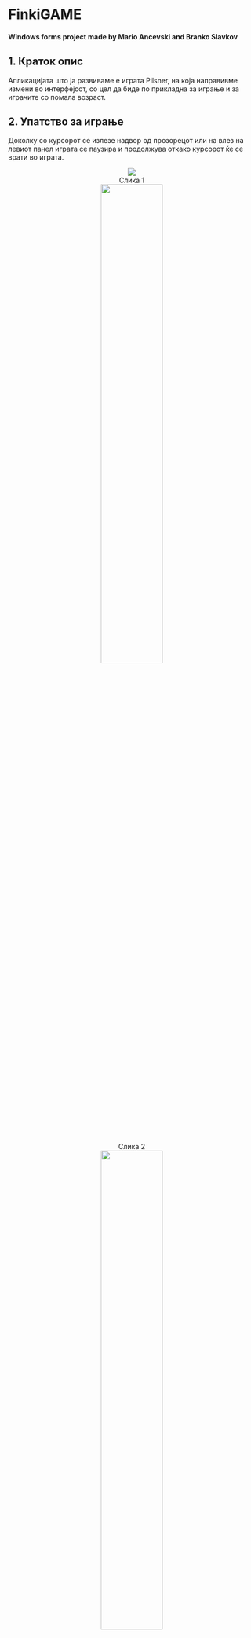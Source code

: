 # FinkiGAME
#### Windows forms project made by Mario Ancevski and Branko Slavkov

## 1. Краток опис
Апликацијата што ја развиваме е играта Pilsner, на која направивме измени во интерфејсот, со цел да биде по прикладна за играње и за играчите со помала возраст.

## 2. Упатство за играње

Доколку со курсорот се излезе надвор од прозорецот или на влез на левиот панел играта се паузира и продолжува откако курсорот ќе се врати во играта.

<p align="center">
<img src="https://i.imgur.com/xZpOyIY.jpg">
<br>
Слика 1
<br>
<img width="50%" float="left" src="https://i.imgur.com/ZlI6StE.png">
<br>
Слика 2
<br>
<img width="50%" float="left" src="https://i.imgur.com/wjT6pek.png">
<br>
 Слика 3
</p>

На почетниот прозорец (слика 1) при стартување на апликацијата играта почнува веднаш, имаме можност да излеземе од играта (QUIT), со прикажувањето на вториот прозорец и третиот прозорец(Слика 2 и Слика 3) имаме опција да започнеме нова игра (New game/Dring Again), или да излеземе од играта (Quit/Go Home).

### 2.1 Нова игра

 Со притискање на копчето New Game (Слика 2) или Dring Again (Слика 3) се започнува нова игра

### 2.2 Излез

 Доколку сакаме да излеземе од играта тоа го правиме со притискање на QUIT (Слика 2) или Go Home (Слика 3).

#### 2.2.1 

  Со притискање на копчето QUIT (Слика 1) се појавува ```Message.Box```, доколку се предомислите и сакате да продолжите со играта изберете ја опцијата No

## 3.Цел на играта

Целта во оваа игра е да се постигне што поголем резултат, со тоа што треба да има пропуштено помалку од 3 шишиња.
Зголемувањето на тежината е овозможено од тоа што на почетокот имаме за цел да собереме 10 шишиња, потоа со секој наредни 10 шишиња се забрзува паѓањето на шишињата, доколку собереме 50 поени или се пропуштат 3 шишиња играта завршува.

## 4. Алгоритми
За да имаме целосна функционалност на играта беше потребно да имплементираме алгоритам за собирање на поени(шишиња). 

### 4.1 Собирање на шише во кутија

	Проверка дали шишето е на делот каде се наоѓа кутијата во моментот
	```csharp 
		public bool IsHit(Box b)
     	   {
            return Location.X >= b.Location.X - 20 && Location.X <= b.Location.X + 85 && Location.Y >= b.Location.Y - 50 && Location.Y <= b.Location.Y + 50;
       	   }
	```

